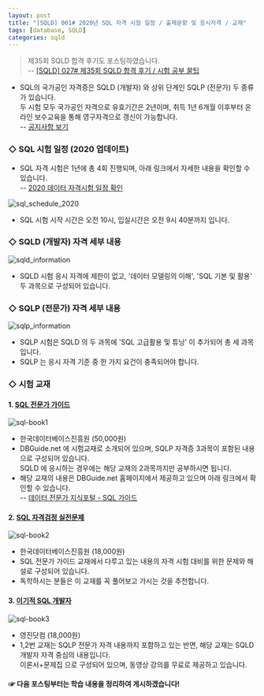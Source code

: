 ```yaml
---
layout: post
title: "[SQLD] 001# 2020년 SQL 자격 시험 일정 / 출제문항 및 응시자격 / 교재"
tags: [database, SQLD]
categories: sqld
---
```


> 제35회 SQLD 합격 후기도 포스팅하였습니다.  
> -- [[SQLD] 027# 제35회 SQLD 합격 후기 / 시험 공부 꿀팁](https://devdhjo.github.io/sqld/2019/12/31/database-sqld-027.html)

- SQL의 국가공인 자격증은 SQLD (개발자) 와 상위 단계인 SQLP (전문가) 두 종류가 있습니다.  
두 시험 모두 국가공인 자격으로 유효기간은 2년이며, 취득 1년 6개월 이후부터 온라인 보수교육을 통해 영구자격으로 갱신이 가능합니다.  
-- [공지사항 보기](https://www.dataq.or.kr/www/board/view.do?bbsattrSeq=1&bbsSeq=201642)  


### ◇ SQL 시험 일정 (2020 업데이트)  

- SQL 자격 시험은 1년에 총 4회 진행되며, 아래 링크에서 자세한 내용을 확인할 수 있습니다.  
-- [2020 데이터 자격시험 일정 확인](https://www.dataq.or.kr/www/accept/schedule.do)  

![sql_schedule_2020](https://drive.google.com/uc?id=15v6_aNNjZhg11iJ0eLs-pnLqt4wcXSNb)  

- SQL 시험 시작 시간은 오전 10시, 입실시간은 오전 9시 40분까지 입니다.


### ◇ SQLD (개발자) 자격 세부 내용  

![sqld_information](https://drive.google.com/uc?id=1ILX6hNOG5m99cbfSVKyvW_S0boM-ifAo)  

  - SQLD 시험 응시 자격에 제한이 없고, '데이터 모델링의 이해', 'SQL 기본 및 활용' 두 과목으로 구성되어 있습니다.  


### ◇ SQLP (전문가) 자격 세부 내용  

![sqlp_information](https://drive.google.com/uc?id=1HWMEsoT352kgodY788rb_tLDX80MXkdz)  

  - SQLP 시험은 SQLD 의 두 과목에 'SQL 고급활용 및 튜닝' 이 추가되어 총 세 과목입니다.  
  - SQLP 는 응시 자격 기준 중 한 가지 요건이 충족되어야 합니다.  


### ◇ 시험 교재  

#### 1. [SQL 전문가 가이드](https://book.naver.com/bookdb/book_detail.nhn?bid=6379151)  

![sql-book1](https://drive.google.com/uc?id=1XZaXsdlVsCuAwH2_rNqzW6xxCExZAGO3)  

- 한국데이터베이스진흥원 (50,000원)  
- DBGuide.net 에 시험교재로 소개되어 있으며, SQLP 자격증 3과목이 포함된 내용으로 구성되어 있습니다.  
SQLD 에 응시하는 경우에는 해당 교재의 2과목까지만 공부하시면 됩니다.  
- 해당 교재의 내용은 DBGuide.net 홈페이지에서 제공하고 있으며 아래 링크에서 확인할 수 있습니다.  
-- [데이터 전문가 지식포털 - SQL 가이드](http://www.dbguide.net/db.db?cmd=view&boardUid=148404&boardConfigUid=9&categoryUid=216&boardIdx=132&boardStep=1)


#### 2. [SQL 자격검정 실전문제](https://book.naver.com/bookdb/book_detail.nhn?bid=11346202)  

![sql-book2](https://drive.google.com/uc?id=1Y1jAMXL14kouikNeyVeVPU9mOBuakAVm)  

- 한국데이터베이스진흥원 (18,000원)  
- SQL 전문가 가이드 교재에서 다루고 있는 내용의 자격 시험 대비를 위한 문제와 해설로 구성되어 있습니다.  
- 독학하시는 분들은 이 교재를 꼭 풀어보고 가시는 것을 추천합니다.  


#### 3. [이기적 SQL 개발자](https://book.naver.com/bookdb/book_detail.nhn?bid=14364997)  

![sql-book3](https://drive.google.com/uc?id=1u4Y7tcZm0A4H2xJL8ZW_WTQeTOSQE-6b)  

- 영진닷컴 (18,000원)  
- 1,2번 교재는 SQLP 전문가 자격 내용까지 포함하고 있는 반면, 해당 교재는 SQLD 개발자 자격 중심의 내용입니다.  
이론서+문제집 으로 구성되어 있으며, 동영상 강의를 무료로 제공하고 있습니다.  


#### ☞ 다음 포스팅부터는 학습 내용을 정리하여 게시하겠습니다!  

